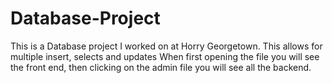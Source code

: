 # Database-Project
This is a Database project I worked on at Horry Georgetown. This allows for multiple insert, selects and updates
When first opening the file you will see the front end, then clicking on the admin file you will see all the backend.
